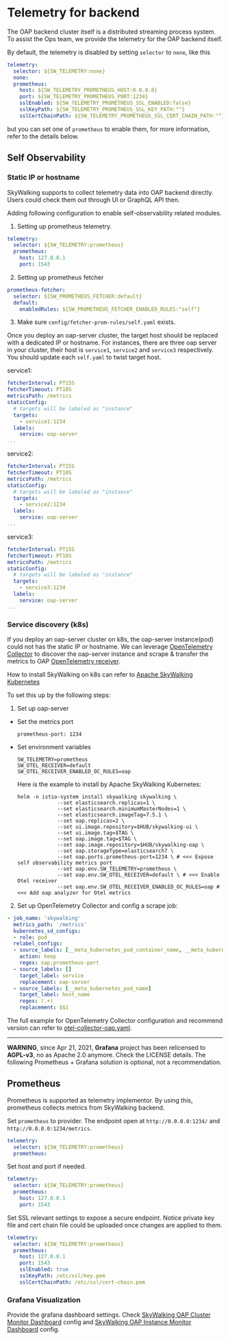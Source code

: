 # Telemetry for backend
The OAP backend cluster itself is a distributed streaming process system. To assist the Ops team,
we provide the telemetry for the OAP backend itself. 

By default, the telemetry is disabled by setting `selector` to `none`, like this

```yaml
telemetry:
  selector: ${SW_TELEMETRY:none}
  none:
  prometheus:
    host: ${SW_TELEMETRY_PROMETHEUS_HOST:0.0.0.0}
    port: ${SW_TELEMETRY_PROMETHEUS_PORT:1234}
    sslEnabled: ${SW_TELEMETRY_PROMETHEUS_SSL_ENABLED:false}
    sslKeyPath: ${SW_TELEMETRY_PROMETHEUS_SSL_KEY_PATH:""}
    sslCertChainPath: ${SW_TELEMETRY_PROMETHEUS_SSL_CERT_CHAIN_PATH:""}
```

but you can set one of `prometheus` to enable them, for more information, refer to the details below.

## Self Observability
### Static IP or hostname
SkyWalking supports to collect telemetry data into OAP backend directly. Users could check them out through UI or
GraphQL API then.

Adding following configuration to enable self-observability related modules.

1. Setting up prometheus telemetry.
```yaml
telemetry:
  selector: ${SW_TELEMETRY:prometheus}
  prometheus:
    host: 127.0.0.1
    port: 1543
```

2. Setting up prometheus fetcher

```yaml
prometheus-fetcher:
  selector: ${SW_PROMETHEUS_FETCHER:default}
  default:
    enabledRules: ${SW_PROMETHEUS_FETCHER_ENABLED_RULES:"self"}
``` 

3. Make sure `config/fetcher-prom-rules/self.yaml` exists. 

Once you deploy an oap-server cluster, the target host should be replaced with a dedicated IP or hostname. For instances,
there are three oap server in your cluster, their host is `service1`, `service2` and `service3` respectively. You should
update each `self.yaml` to twist target host.

service1: 
```yaml
fetcherInterval: PT15S
fetcherTimeout: PT10S
metricsPath: /metrics
staticConfig:
  # targets will be labeled as "instance"
  targets:
    - service1:1234
  labels:
    service: oap-server
...
```

service2: 
```yaml
fetcherInterval: PT15S
fetcherTimeout: PT10S
metricsPath: /metrics
staticConfig:
  # targets will be labeled as "instance"
  targets:
    - service2:1234
  labels:
    service: oap-server
...
```

service3: 
```yaml
fetcherInterval: PT15S
fetcherTimeout: PT10S
metricsPath: /metrics
staticConfig:
  # targets will be labeled as "instance"
  targets:
    - service3:1234
  labels:
    service: oap-server
...
```
### Service discovery (k8s)
If you deploy an oap-server cluster on k8s, the oap-server instance(pod) could not has the static IP or hostname. We can leverage [OpenTelemetry Collector](https://opentelemetry.io/docs/collector/getting-started/#kubernetes) to discover the oap-server instance and scrape & transfer the metrics to OAP [OpenTelemetry receiver](backend-receivers.md#opentelemetry-receiver). 

How to install SkyWalking on k8s can refer to [Apache SkyWalking Kubernetes](https://github.com/apache/skywalking-kubernetes)

To set this up by the following steps:

1. Set up oap-server
- Set the metrics port 
  ```
  prometheus-port: 1234
  ```
- Set environment variables 
  ```
  SW_TELEMETRY=prometheus 
  SW_OTEL_RECEIVER=default 
  SW_OTEL_RECEIVER_ENABLED_OC_RULES=oap
  ```

  Here is the example to install by Apache SkyWalking Kubernetes:
  ```
  helm -n istio-system install skywalking skywalking \
               --set elasticsearch.replicas=1 \
               --set elasticsearch.minimumMasterNodes=1 \
               --set elasticsearch.imageTag=7.5.1 \
               --set oap.replicas=2 \
               --set ui.image.repository=$HUB/skywalking-ui \
               --set ui.image.tag=$TAG \
               --set oap.image.tag=$TAG \
               --set oap.image.repository=$HUB/skywalking-oap \
               --set oap.storageType=elasticsearch7 \
               --set oap.ports.prometheus-port=1234 \ # <<< Expose self observability metrics port
               --set oap.env.SW_TELEMETRY=prometheus \
               --set oap.env.SW_OTEL_RECEIVER=default \ # <<< Enable Otel receiver
               --set oap.env.SW_OTEL_RECEIVER_ENABLED_OC_RULES=oap # <<< Add oap analyzer for Otel metrics
  ```
2. Set up OpenTelemetry Collector and config a scrape job:
``` yaml
- job_name: 'skywalking'
  metrics_path: '/metrics'
  kubernetes_sd_configs:
  - role: pod
  relabel_configs:
  - source_labels: [__meta_kubernetes_pod_container_name, __meta_kubernetes_pod_container_port_name]
    action: keep
    regex: oap;prometheus-port  
  - source_labels: []
    target_label: service
    replacement: oap-server
  - source_labels: [__meta_kubernetes_pod_name]
    target_label: host_name
    regex: (.+)
    replacement: $$1 
```
 The full example for OpenTelemetry Collector configuration and recommend version can refer to [otel-collector-oap.yaml](otel-collector-oap.yaml).



___

**WARNING**, since Apr 21, 2021, **Grafana** project has been relicensed to **AGPL-v3**, no as Apache 2.0 anymore. Check the LICENSE details.
The following Prometheus + Grafana solution is optional, not a recommendation.

## Prometheus
Prometheus is supported as telemetry implementor. 
By using this, prometheus collects metrics from SkyWalking backend.

Set `prometheus` to provider. The endpoint open at `http://0.0.0.0:1234/` and `http://0.0.0.0:1234/metrics`.
```yaml
telemetry:
  selector: ${SW_TELEMETRY:prometheus}
  prometheus:
```

Set host and port if needed.
```yaml
telemetry:
  selector: ${SW_TELEMETRY:prometheus}
  prometheus:
    host: 127.0.0.1
    port: 1543
```

Set SSL relevant settings to expose a secure endpoint. Notice private key file and cert chain file could be uploaded once
changes are applied to them.
```yaml
telemetry:
  selector: ${SW_TELEMETRY:prometheus}
  prometheus:
    host: 127.0.0.1
    port: 1543
    sslEnabled: true
    sslKeyPath: /etc/ssl/key.pem
    sslCertChainPath: /etc/ssl/cert-chain.pem
```

### Grafana Visualization
Provide the grafana dashboard settings. 
Check [SkyWalking OAP Cluster Monitor Dashboard](grafana-cluster.json) config and [SkyWalking OAP Instance Monitor Dashboard](grafana-instance.json) config.



